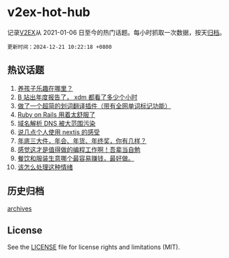 # v2ex-hot-hub

 记录[V2EX](https://www.v2ex.com/)从 2021-01-06 日至今的热门话题。每小时抓取一次数据，按天[归档](archives)。

`更新时间：2024-12-21 10:22:18 +0800`

## 热议话题

1. [养孩子乐趣在哪里？](https://www.v2ex.com/t/1099022)
1. [B 站出年度报告了， xdm 都看了多少个小时](https://www.v2ex.com/t/1099050)
1. [做了一个超简的划词翻译插件（带有全网单词标记功能）](https://www.v2ex.com/t/1099037)
1. [Ruby on Rails 用着太舒服了](https://www.v2ex.com/t/1099039)
1. [域名解析 DNS 被大范围污染](https://www.v2ex.com/t/1099056)
1. [说几点个人使用 nextjs 的感受](https://www.v2ex.com/t/1099027)
1. [年底三大件，年会、年货、年终奖，你有几样？](https://www.v2ex.com/t/1099116)
1. [感觉这才是值得做的编程工作啊！吾辈当自勉](https://www.v2ex.com/t/1098992)
1. [餐饮和服装生意哪个最容易赚钱，最好做。](https://www.v2ex.com/t/1099095)
1. [该怎么处理这种情绪](https://www.v2ex.com/t/1099036)

## 历史归档

[archives](archives)

## License

See the [LICENSE](LICENSE) file for license rights and limitations (MIT).
